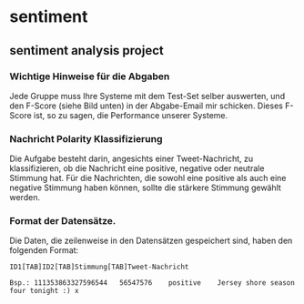 # sentiment
## sentiment analysis project

### Wichtige Hinweise für die Abgaben
Jede Gruppe muss Ihre Systeme mit dem Test-Set selber auswerten, und den F-Score (siehe Bild unten) in der Abgabe-Email mir schicken. Dieses F-Score ist, so zu sagen, die Performance unserer Systeme.

### Nachricht Polarity Klassifizierung
Die Aufgabe besteht darin, angesichts einer Tweet-Nachricht, zu klassifizieren, ob die Nachricht eine positive, negative oder neutrale Stimmung hat. Für die Nachrichten, die sowohl eine positive als auch eine negative Stimmung haben können, sollte die stärkere Stimmung gewählt werden.

### Format der Datensätze.
Die Daten, die zeilenweise in den Datensätzen gespeichert sind, haben den folgenden Format:

`ID1[TAB]ID2[TAB]Stimmung[TAB]Tweet-Nachricht`

`Bsp.: 111353863327596544	56547576	positive	Jersey shore season four tonight :) x`
